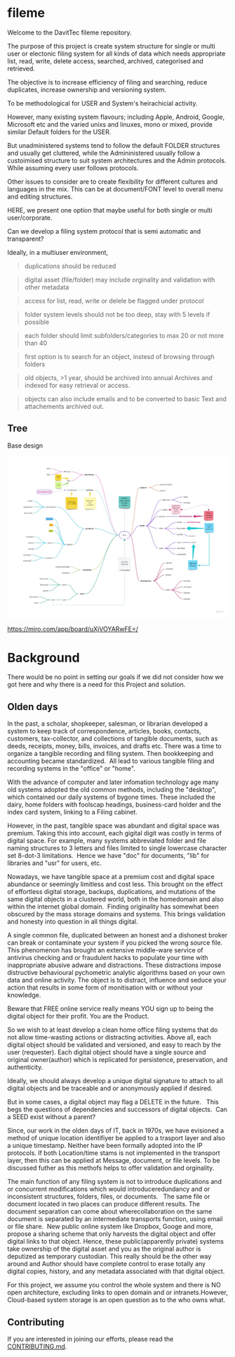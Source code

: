 # fileme



Welcome to the DavitTec fileme repository.

The purpose of this project is create system structure for single or multi user or electonic filing system for 
all kinds of data which needs appropriate list, read, write, delete access, searched, archived, categorised and retrieved.

The objective is to increase efficiency of filing and searching, reduce duplicates, increase ownership and versioning system.

To be methodological for USER and System's heirachicial activity. 

However, many existing system flavours; including Apple, Android, Google, Microsoft etc and the varied unixs and linuxes, mono or mixed,
provide similar Default folders for the USER. 

But unadministered systems tend to follow the default FOLDER structures and usually get cluttered, while the Admininistered usually follow 
a custoimised structure to suit system architectures and the Admin protocols.  While assuming every user follows protocols.  

Other issues to consider are to create flexibility for different cultures and languages in the mix.
This can be at document/FONT level to overall menu and editing structures.

HERE, we present one option that maybe useful for both single or multi user/corporate. 

Can we develop a filing system protocol that is semi automatic and transparent?

Ideally, in a multiuser environment, 
> duplications should be reduced

> digital asset (file/folder) may include orginality and validation with other metadata

> access for list, read, write or delele be flagged under protocol

> folder system levels should not be too deep, stay with 5 levels if possible

> each folder should limit subfolders/categories to max 20 or not more than 40

> first option is to search for an object, instesd of browsing through folders 

> old objects, >1 year, should be archived into annual Archives and indexed for easy retrieval or access.  

> objects can also include emails and to be converted to basic Text and attachements archived out.  


## Tree

Base design

![](Mind%20Map.jpg)

https://miro.com/app/board/uXjVOYARwFE=/

# Background

There would be no point in setting our goals if we did not consider how we got here and why there is a need for this Project and solution.  

## Olden days
In the past, a scholar, shopkeeper, salesman, or librarian developed a system to keep track of correspondence, articles, books, contacts, customers, tax-collector, and collections of tangible documents, such as deeds, receipts, money, bills, invoices, and drafts etc. There was a time to organize a tangible recording and filing system. Then bookkeeping and accounting became standardized.  All lead to various tangible filing and recording systems in the "office" or "home".

With the advance of computer and later infomation technology age many old systems adopted the old common methods, including the "desktop", which contained our daily systems of bygone times. These included the dairy, home folders with foolscap headings, business-card holder and the index card system, linking to a Filing cabinet.  

However, in the past, tangible space was abundant and digital space was premium. Taking this into account, each gigital digit was costly in terms of digital space. For example, many systems abbreviated folder and file naming structures to 3 letters and files limited to single lowercase character set 8-dot-3 limitations.  Hence we have "doc" for documents, "lib" for libraries and "usr" for users, etc.

Nowadays, we have tangible space at a premium cost and digital space abundance or seemingly limitless and cost less. 
This brought on the effect of effortless digital storage, backups, duplications, and mutations of the same digital objects in a clustered world, both in the homedomain and also within the internet global domain.  Finding originality has somewhat been obscured by the mass storage domains and systems. This brings validation and honesty into question in all things digital. 

A single common file, duplicated between an honest and a dishonest broker can break or contaminate your system if you picked the wrong source file. This phenomenon has brought an extensive middle-ware service of antivirus checking and or fraudulent hacks to populate your time with inappropriate abusive adware and distractions.  These distractions impose distructive behavioural pychometric analytic algorithms based on your own data and online activity. The object is to distract, influence and seduce your action that results in some form of monitisation with or without your knowledge. 

Beware that FREE online service really means YOU sign up to being the digital object for their profit. You are the Product.

So we wish to at least develop a clean home office filing systems that do not allow time-wasting actions or distracting activities. Above all, each digital object should be validated and versioned, and easy to reach by the user (requester). Each digital object should have a single source and original owner(author) which is replicated for persistence, preservation, and authenticity. 

Ideally, we should always develop a unique digital signature to attach to all digital objects and be traceable and or anonymously applied if desired.   

But in some cases, a digital object may flag a DELETE in the future.   This begs the questions of dependencies and successors of digital objects.  Can a SEED exist without a parent?

Since, our work in the olden days of IT, back in 1970s, we have evisioned a method of unique location identifiyer be applied to a trasport layer and also a unique timestamp. Neither have been formally adopted into the IP protocols. If both Location/time stams is not implemented in the transport layer, then this can be applied at Message, document, or file levels.  To be discussed futher as this methofs helps to offer validation and orginality.     

The main function of any filing system is not to introduce duplications and or concurrent modifications which would introduceredundancy and or inconsistent structures, folders, files, or documents.   The same file or document located in two places can produce different results. The document separation can come about wherecollaboration on the same document is separated by an intermediate transports function, using email or file share.  New public online system like Dropbox, Googe and more, propose a sharing scheme that only harvests the digital object and offer digital links to that object. Hence, these public(apparently private) systems take ownership of the digital asset and you as the original author is deputized as temporary custodian. This really should be the other way around and Author should have complete control to erase totally any digital copies, history, and any metadata associated with that digital object.  

For this project, we assume you control the whole system and there is NO open architecture, excluding links to open domain and or intranets.However, Cloud-based system storage is an open question as to the who owns what.


## Contributing

If you are interested in joining our efforts, please read the [CONTRIBUTING.md](CONTRIBUTING.md).
